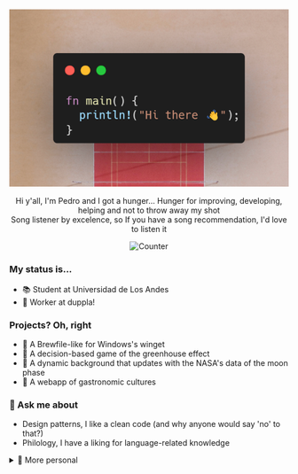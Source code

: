 <p align="center">
  <img src="https://raw.githubusercontent.com/Lob26/Lob26/main/banner/banner-md.png" alt="Banner"/>
</p>
<p align="center">
  Hi y'all, I'm Pedro and I got a hunger... Hunger for improving, developing, helping and not to throw away my shot<br>
  Song listener by excelence, so If you have a song recommendation, I'd love to listen it
</p>
<p align="center">
  <img src="https://profile-counter.glitch.me/Lob26/count.svg" alt="Counter"/>
</p>

### My status is...
- 📚 Student at Universidad de Los Andes
- 🏢 Worker at duppla!

### Projects? Oh, right
- 🌱 A Brewfile-like for Windows's winget
- 🌱 A decision-based game of the greenhouse effect
- 🌳 A dynamic background that updates with the NASA's data of the moon phase
- 🌳 A webapp of gastronomic cultures

### 💬 Ask me about
- Design patterns, I like a clean code (and why anyone would say 'no' to that?)
- Philology, I have a liking for language-related knowledge

<details>
  <summary>
   🤷 More personal 
  </summary>

  - ⚡ Fun facts
    - The etymology of 'melancholy' follows the ancient belief that the feeling was a consequence of an excess of black bile
    - So... 'Blue' is a (kind of) newer word than 'bronze'. That's why in ancient Greek writings, the sea was referred to as 'dark-wine' and the sky was referred to as 'bronze'
  - 🔊🎶Currently playing... <br>
![spotify-github-profile](https://spotify-github-profile.vercel.app/api/view?uid=31wmzutybxs3t25wcak3l3iyrgqy&cover_image=true&theme=novatorem&show_offline=true&interchange=true)
  - 📺 Favorite media
    - [Succession](https://www.imdb.com/title/tt7660850/)
    - [Paris, Texas](https://www.imdb.com/title/tt0087884/)
    - [Bullet Train](https://www.imdb.com/title/tt12593682/)
    - [Mindhunter](https://www.imdb.com/title/tt5290382/)
    - [Fleabag](https://www.imdb.com/title/tt5687612/)
    - [Taskmaster](https://www.imdb.com/title/tt4934214/)
    - [Breaking Bad](https://www.imdb.com/title/tt0903747/)
    - [Tower of God](https://anilist.co/manga/85143/)
    - [Vagabond](https://anilist.co/manga/30656/)
    - [Samurai Jack](https://www.imdb.com/title/tt0278238/)
    - [Jujutsu Kaisen](https://anilist.co/manga/101517/)
    - [Vinland Saga](https://anilist.co/manga/30642/)
</details>


<!--
26/Lob26** is a ✨ _special_ ✨ repository because its `README.md` (this file) appears on your GitHub profile.

Here are some ideas to get you started:

- 🔭 I’m currently working on ...
- 👯 I’m looking to collaborate on ...
- 🤔 I’m looking for help with ...

- 📫 How to reach me: ...
-->
